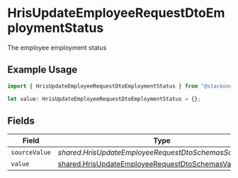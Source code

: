 # HrisUpdateEmployeeRequestDtoEmploymentStatus

The employee employment status

## Example Usage

```typescript
import { HrisUpdateEmployeeRequestDtoEmploymentStatus } from "@stackone/stackone-client-ts/sdk/models/shared";

let value: HrisUpdateEmployeeRequestDtoEmploymentStatus = {};
```

## Fields

| Field                                                                                                                     | Type                                                                                                                      | Required                                                                                                                  | Description                                                                                                               |
| ------------------------------------------------------------------------------------------------------------------------- | ------------------------------------------------------------------------------------------------------------------------- | ------------------------------------------------------------------------------------------------------------------------- | ------------------------------------------------------------------------------------------------------------------------- |
| `sourceValue`                                                                                                             | *shared.HrisUpdateEmployeeRequestDtoSchemasSourceValue*                                                                   | :heavy_minus_sign:                                                                                                        | N/A                                                                                                                       |
| `value`                                                                                                                   | [shared.HrisUpdateEmployeeRequestDtoSchemasValue](../../../sdk/models/shared/hrisupdateemployeerequestdtoschemasvalue.md) | :heavy_minus_sign:                                                                                                        | N/A                                                                                                                       |